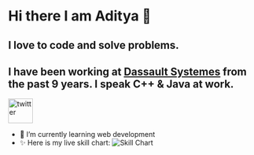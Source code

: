 # Hi there I am Aditya 👋
## I love to code and solve problems.
## I have been working at [Dassault Systemes](https://3ds.com) from the past 9 years. I speak C++ & Java at work.

<a href="https://twitter.com/scr33nslaver" target="_blank" style="display:inline"><img style="width:50px" src="https://img.icons8.com/cotton/64/000000/twitter.png" alt="twitter"/></a>

- 🌱 I’m currently learning web development
- ✨ Here is my live skill chart:
![Skill Chart](https://cr-skills-chart-widget.azurewebsites.net/api/api?username=aadityadeshmukh&skills=Javascript,html,css 
)

<!-- Image credit: <a href="https://ls.graphics/" target="_blank">LS Graphics</a> -->
<!--
**aadityadeshmukh/aadityadeshmukh** is a ✨ _special_ ✨ repository because its `README.md` (this file) appears on your GitHub profile.

Here are some ideas to get you started:

- 🔭 I’m currently working on ...
- 🌱 I’m currently learning ...
- 👯 I’m looking to collaborate on ...
- 🤔 I’m looking for help with ...
- 💬 Ask me about ...
- 📫 How to reach me: ...
- 😄 Pronouns: ...
- ⚡ Fun fact: ...
-->
